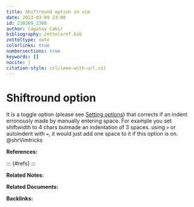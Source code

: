 ```yaml
---
title: Shiftround option in vim
date: 2023-03-09 23:00
id: 230309_2300
author: Cagatay Cakir
bibliography: zettelsref.bib
zetteltype: note
colorlinks: true
numbersections: true
keywords: []
nocite: |
citation-style: csl/ieee-with-url.csl
---
```


<!---tags:vim:--->

# Shiftround option 

It is a toggle option (please see [Setting options](230309_2217.md)) that
corrects if an indent erronously made by manually entering space. For example
you set shiftwidth to 4 chars butmade an indentation of 3 spaces. using `>` or
autoindent with `=`, it would just add one space to it if this option is on. @shrVimtricks



**References:**

::: {#refs}
:::

**Related Notes:**


**Related Documents:**


**Backlinks:**
